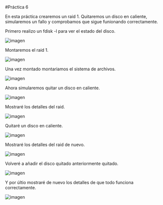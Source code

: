 #Práctica 6

En esta práctica crearemos un raid 1. Quitaremos un disco en caliente, simularemos un fallo y comprobamos que sigue funionando correctamente.

Primero realizo un fdisk -l para ver el estado del disco.

![imagen](https://github.com/marquirj/swap1516/blob/master/practica6/imagenes/fdisk-l.PNG)

Montaremos el raid 1.

![imagen](https://github.com/marquirj/swap1516/blob/master/practica6/imagenes/crearaid.PNG)

Una vez montado montariamos el sistema de archivos.

![imagen](https://github.com/marquirj/swap1516/blob/master/practica6/imagenes/estado.PNG)

Ahora simularemos quitar un disco en caliente.

![imagen](https://github.com/marquirj/swap1516/blob/master/practica6/imagenes/fallo.PNG)

Mostraré los detalles del raid.

![imagen](https://github.com/marquirj/swap1516/blob/master/practica6/imagenes/detallefallo.PNG)

Quitaré un disco en caliente.

![imagen](https://github.com/marquirj/swap1516/blob/master/practica6/imagenes/quitarcaliente.PNG)

Mostraré los detalles del raid de nuevo.

![imagen](https://github.com/marquirj/swap1516/blob/master/practica6/imagenes/detallequitarcaliente.PNG)

Volveré a añadir el disco quitado anteriormente quitado.

![imagen](https://github.com/marquirj/swap1516/blob/master/practica6/imagenes/anadir.PNG)

Y por últio mostraré de nuevo los detalles de que todo funciona correctamente.

![imagen](https://github.com/marquirj/swap1516/blob/master/practica6/imagenes/detalleanadir.PNG)